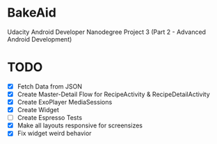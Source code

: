 # BakeAid
Udacity Android Developer Nanodegree Project 3 (Part 2 - Advanced Android Development)

# TODO

- [x] Fetch Data from JSON
- [x] Create Master-Detail Flow for RecipeActivity & RecipeDetailActivity
- [x] Create ExoPlayer MediaSessions
- [x] Create Widget
- [ ] Create Espresso Tests
- [x] Make all layouts responsive for screensizes
- [x] Fix widget weird behavior